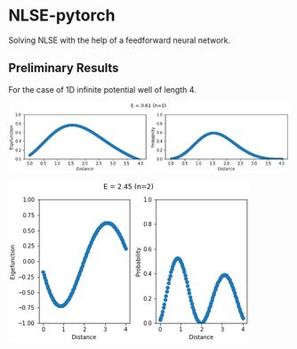 # NLSE-pytorch
Solving NLSE with the help of a feedforward neural network.

## Preliminary Results

For the case of 1D infinite potential well of length 4.

![](/images/E_61.png)

![](/images/E_245.png)

